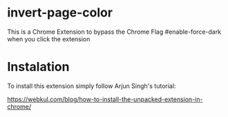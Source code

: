 # invert-page-color
This is a Chrome Extension to bypass the Chrome Flag #enable-force-dark when you click the extension


# Instalation
To install this extension simply follow Arjun Singh's tutorial:

https://webkul.com/blog/how-to-install-the-unpacked-extension-in-chrome/


